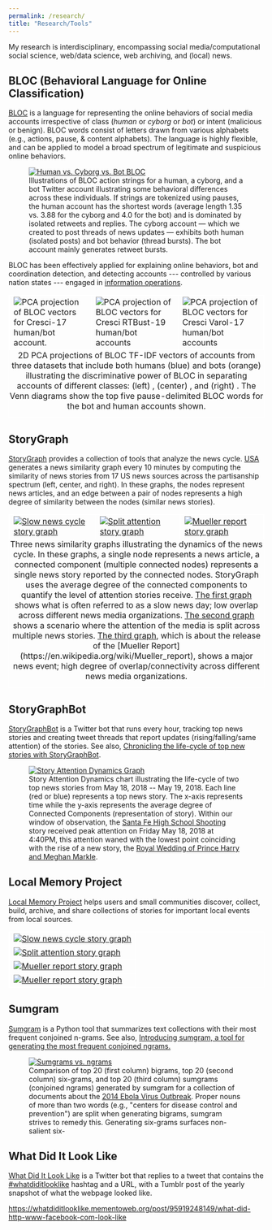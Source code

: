 ```yaml
---
permalink: /research/
title: "Research/Tools"
---
```


My research is interdisciplinary, encompassing social media/computational social science, web/data science, web archiving, and (local) news.

## BLOC (Behavioral Language for Online Classification)

[BLOC](https://github.iu.edu/anwala/bloc) is a language for representing the online behaviors of social media accounts irrespective of class (*human* or *cyborg* or *bot*) or intent (malicious or benign). BLOC words consist of letters drawn from various alphabets (e.g., actions, pause, & content alphabets). The language is highly flexible, and can be applied to model a broad spectrum of legitimate and suspicious online behaviors.

<figure>
  <a href="https://github.iu.edu/anwala/bloc" target="_blank" title="Human vs. Cyborg vs. Bot BLOC">
    <img src="/images/research/sample_3_user_blocs.png" alt="Human vs. Cyborg vs. Bot BLOC" class="img">
  </a>
  <figcaption>
    Illustrations of BLOC action strings for a human, a cyborg, and a bot Twitter account illustrating some behavioral differences across these individuals. If strings are tokenized using pauses, the human account has the shortest words (average length 1.35 vs. 3.88 for the cyborg and 4.0 for the bot) and is dominated by isolated retweets and replies. The cyborg account — which we created to post threads of news updates — exhibits both human (isolated posts) and bot behavior (thread bursts). The bot account mainly generates retweet bursts.
  </figcaption>
</figure>

BLOC has been effectively applied for explaining online behaviors, bot and coordination detection, and detecting accounts --- controlled by various nation states --- engaged in [information operations](https://web.archive.org/web/20221122233709/https://transparency.twitter.com/en/reports/moderation-research.html).

<table align="center" style="border: 1px solid white; border-collapse: collapse;">
  <tr>
    <td style="border: 1px solid white; border-collapse: collapse;">  
        <img src="/images/research/pca_general_cresci-17.png" alt="PCA projection of BLOC vectors for Cresci-17 human/bot account." class="img">
    </td>
    <td style="border: 1px solid white; border-collapse: collapse;">
        <img src="/images/research/pca_general_cresci-rtbust-19.png" alt="PCA projection of BLOC vectors for Cresci RTBust-19 human/bot accounts" class="img">
    </td>
    <td style="border: 1px solid white; border-collapse: collapse;">
        <img src="/images/research/pca_general_varol-17.png" alt="PCA projection of BLOC vectors for Cresci Varol-17 human/bot accounts" class="img">
    </td>
  </tr>
  <caption align="bottom">2D PCA projections of BLOC TF-IDF vectors of accounts from three datasets that include both humans (blue) and bots (orange) illustrating the discriminative power of BLOC in separating accounts of different classes: (left) <a href="https://botometer.osome.iu.edu/bot-repository/datasets/cresci-2017/cresci-2017.csv.zip" target="_blank" title="cresci-17"></a>, (center) <a href="https://botometer.osome.iu.edu/bot-repository/datasets/cresci-rtbust-2019/cresci-rtbust-2019.tar.gz" target="_blank" title="cresci-rtbust-19"></a>, and (right) <a href="https://botometer.osome.iu.edu/bot-repository/datasets/varol-2017/varol-2017.dat.gz" target="_blank" title="varol-17"></a>. The Venn diagrams show the top five pause-delimited BLOC words for the bot and human accounts shown.</caption>
</table>

## StoryGraph

[StoryGraph](https://web.archive.org/storygraph/) provides a collection of tools that analyze the news cycle. [USA](https://web.archive.org/storygraph/graphs/usa/) generates a news similarity graph every 10 minutes by computing the similarity of news stories from 17 US news sources across the partisanship spectrum (left, center, and right). In these graphs, the nodes represent news articles, and an edge between a pair of nodes represents a high degree of similarity between the nodes (similar news stories).

<table align="center" style="border: 1px solid white; border-collapse: collapse;">
  <tr>
    <td style="border: 1px solid white; border-collapse: collapse;">
      <a href="https://web.archive.org/storygraph/graphs/usa/#cursor=98&hist=1440&t=2019-03-21T16:26:25" target="_blank" title="Click me :) Slow news cycle story graph">
        <img src="/images/research/sample_graph_1.png" alt="Slow news cycle story graph" class="img">
      </a>
    </td>
    <td style="border: 1px solid white; border-collapse: collapse;">
      <a href="https://web.archive.org/storygraph/graphs/usa/#cursor=115&hist=1440&t=2019-11-17T19:15:38" target="_blank" title="Click me :) Split attention story graph">
        <img src="/images/research/sample_graph_2.png" alt="Split attention story graph" class="img">
      </a>
    </td>
    <td style="border: 1px solid white; border-collapse: collapse;">
      <a href="https://web.archive.org/storygraph/graphs/usa/#cursor=135&hist=1440&t=2019-03-24T22:32:21" target="_blank" title="Click me :) Mueller report story graph">
        <img src="/images/research/sample_graph_3.png" alt="Mueller report story graph" class="img">
      </a>
    </td>
  </tr>
  <caption align="bottom">Three news similarity graphs illustrating the dynamics of the news cycle. In these graphs, a single node represents a news article, a connected component (multiple connected nodes) represents a single news story reported by the connected nodes. StoryGraph uses the average degree of the connected components to quantify the level of attention stories receive. <a href="https://web.archive.org/storygraph/graphs/usa/#cursor=98&hist=1440&t=2019-03-21T16:26:25" target="_blank">The first graph</a> shows what is often referred to as a slow news day; low overlap across different news media organizations. <a href="https://web.archive.org/storygraph/graphs/usa/#cursor=115&hist=1440&t=2019-11-17T19:15:38" target="_blank">The second graph</a> shows a scenario where the attention of the media is split across multiple news stories. <a href="https://web.archive.org/storygraph/graphs/usa/#cursor=135&hist=1440&t=2019-03-24T22:32:21">The third graph</a>, which is about the release of the [Mueller Report](https://en.wikipedia.org/wiki/Mueller_report), shows a major news event; high degree of overlap/connectivity across different news media organizations.</caption>
</table>

## StoryGraphBot

[StoryGraphBot](https://twitter.com/storygraphbot) is a Twitter bot that runs every hour, tracking top news stories and creating tweet threads that report updates (rising/falling/same attention) of the stories. See also, <a href="https://ws-dl.blogspot.com/2021/05/2021-05-10-chronicling-life-cycle-of.html" target="_blank">Chronicling the life-cycle of top new stories with StoryGraphBot</a>.

<figure>
  <a href="https://web.archive.org/storygraph/graphs/usa/#cursor=135&hist=1440&t=2019-03-24T22:32:21" target="_blank" title="Story Attention Dynamics Graph">
    <img src="/images/research/sgbot_tracking_stories.png" alt="Story Attention Dynamics Graph" class="img">
  </a>
  <figcaption>
    Story Attention Dynamics chart illustrating the life-cycle of two top news stories from May 18, 2018 -- May 19, 2018. Each line (red or blue) represents a top news story. The x-axis represents time while the y-axis represents the average degree of Connected Components (representation of story). Within our window of observation, the <a href="https://twitter.com/storygraphbot/status/1388942915574112264" target="_blank">Santa Fe High School Shooting</a> story received peak attention on Friday May 18, 2018 at 4:40PM, this attention waned with the lowest point coinciding with the rise of a new story, the <a href="https://twitter.com/storygraphbot/status/1388943136127393796" target="_blank">Royal Wedding of Prince Harry and Meghan Markle</a>.
  </figcaption>
</figure>

## Local Memory Project

[Local Memory Project](http://www.localmemory.org/) helps users and small communities discover, collect, build, archive, and share collections of stories for important local events from local sources.

<table align="center" style="border: 1px solid white; border-collapse: collapse;">
  <tr>
    <td style="border: 1px solid white; border-collapse: collapse;">
      <a href="https://web.archive.org/storygraph/graphs/usa/#cursor=98&hist=1440&t=2019-03-21T16:26:25" target="_blank" title="Click me! Slow news cycle story graph">
        <img src="/images/research/LMG0.png" alt="Slow news cycle story graph" class="img">
      </a>
    </td>
  </tr>
  <tr>
    <td style="border: 1px solid white; border-collapse: collapse;">
      <a href="https://web.archive.org/storygraph/graphs/usa/#cursor=115&hist=1440&t=2019-11-17T19:15:38" target="_blank" title="Click me! Split attention story graph">
        <img src="/images/research/LMG1.png" alt="Split attention story graph" class="img">
      </a>
    </td>
  </tr>
  <tr>
    <td style="border: 1px solid white; border-collapse: collapse;">
      <a href="https://web.archive.org/storygraph/graphs/usa/#cursor=135&hist=1440&t=2019-03-24T22:32:21" target="_blank" title="Click me! Mueller report story graph">
        <img src="/images/research/LMG2.png" alt="Mueller report story graph" class="img">
      </a>
    </td>
  </tr>
  <tr>
    <td style="border: 1px solid white; border-collapse: collapse;">
      <a href="https://web.archive.org/storygraph/graphs/usa/#cursor=135&hist=1440&t=2019-03-24T22:32:21" target="_blank" title="Click me! Mueller report story graph">
        <img src="/images/research/LMG3.png" alt="Mueller report story graph" class="img">
      </a>
    </td>
  </tr>
</table>

## Sumgram

<a href="https://github.com/oduwsdl/sumgram/">Sumgram</a> is a Python tool that summarizes text collections with their most frequent conjoined n-grams. See also, <a href="https://ws-dl.blogspot.com/2019/09/2019-09-09-introducing-sumgram-tool-for.html" target="_blank">Introducing sumgram, a tool for generating the most frequent conjoined ngrams.</a>

<figure>
  <a href="https://github.com/oduwsdl/sumgram" target="_blank" title="Sumgrams vs. ngrams">
    <img src="/images/research/sumgrams_ebola.png" alt="Sumgrams vs. ngrams" class="img">
  </a>
  <figcaption>
    Comparison of top 20 (first column) bigrams, top 20 (second column) six-grams, and top 20 (third column) sumgrams (conjoined ngrams) generated by sumgram for a collection of documents about the <a href="https://en.wikipedia.org/wiki/Western_African_Ebola_virus_epidemic" target="_blank" title="Sumgrams vs. ngrams">2014 Ebola Virus Outbreak</a>. Proper nouns of more than two words (e.g., "centers for disease control and prevention") are split when generating bigrams, sumgram strives to remedy this. Generating six-grams surfaces non-salient six-
  </figcaption>
</figure>

## What Did It Look Like

<a href="https://whatdiditlooklike.mementoweb.org/">What Did It Look Like</a> is a Twitter bot that replies to a tweet that contains the <a href="https://twitter.com/search?q=%23whatdiditlooklike&src=hashtag_click">#whatdiditlooklike</a> hashtag and a URL, with a Tumblr post of the yearly snapshot of what the webpage looked like.

<div class="tumblr-post" data-href="https://embed.tumblr.com/embed/post/BorIHM7tNBoluohrX2jGVA/95919248149" data-did="63d92e4d7a4129686a7480c86692fcf4aa033c7f"><a href="https://whatdiditlooklike.mementoweb.org/post/95919248149/what-did-http-www-facebook-com-look-like">https://whatdiditlooklike.mementoweb.org/post/95919248149/what-did-http-www-facebook-com-look-like</a></div>  <script async src="https://assets.tumblr.com/post.js"></script>
